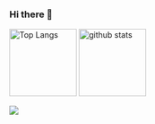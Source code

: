 ### Hi there 👋

<!--
**tomo1227/tomo1227** is a ✨ _special_ ✨ repository because its `README.md` (this file) appears on your GitHub profile.

Here are some ideas to get you started:

- 🔭 I’m currently working on ...
- 🌱 I’m currently learning ...
- 👯 I’m looking to collaborate on ...
- 🤔 I’m looking for help with ...
- 💬 Ask me about ...
- 📫 How to reach me: ...
- 😄 Pronouns: ...
- ⚡ Fun fact: ...
-->
<!-- [![Top Langs](https://github-readme-stats.vercel.app/api/top-langs/?username=kazukihata&theme=noctis_minimus&layout=compact)](https://github.com/anuraghazra/github-readme-stats)

[![Readme Card](https://github-readme-stats.vercel.app/api/pin/?username=kazukihata7&repo=pathy&theme=noctis_minimus)](https://github.com/kazukihata/pathy)

[![Readme Card](https://github-readme-stats.vercel.app/api/pin/?username=kazukihata&repo=helpman&theme=noctis_minimus)](https://github.com/kazukihata/helpman)
 -->
 <p align="left"> 
  <img alt="Top Langs" height="120px" src="https://github-readme-stats.vercel.app/api/top-langs/?username=kazukihata&layout=compact&count_private=true&show_icons=true&theme=tokyonight" />
  <img alt="github stats" height="120px" src="https://github-readme-stats.vercel.app/api?username=kazukihata&count_private=true&show_icons=true&show_icons=true&theme=tokyonight" />
</p>




[![](https://github-readme-streak-stats.herokuapp.com/?user=kazukihata&theme=tokyonight)](https://github-readme-streak-stats.herokuapp.com/?user=kazukihata&theme=tokyonight)
